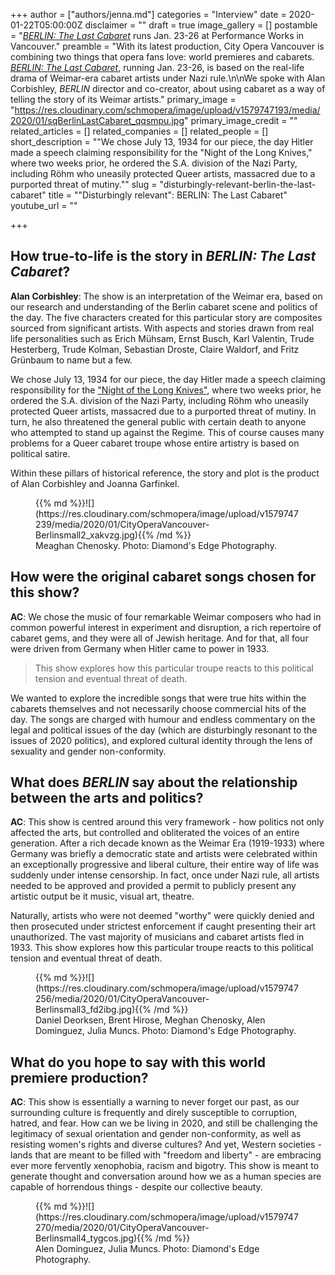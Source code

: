 +++
author = ["authors/jenna.md"]
categories = "Interview"
date = 2020-01-22T05:00:00Z
disclaimer = ""
draft = true
image_gallery = []
postamble = "[_BERLIN: The Last Cabaret_](https://cityoperavancouver.com/) runs Jan. 23-26 at Performance Works in Vancouver."
preamble = "With its latest production, City Opera Vancouver is combining two things that opera fans love: world premieres and cabarets. [_BERLIN: The Last Cabaret_](https://cityoperavancouver.com/), running Jan. 23-26, is based on the real-life drama of Weimar-era cabaret artists under Nazi rule.\n\nWe spoke with Alan Corbishley, _BERLIN_ director and co-creator, about using cabaret as a way of telling the story of its Weimar artists."
primary_image = "https://res.cloudinary.com/schmopera/image/upload/v1579747193/media/2020/01/sqBerlinLastCabaret_qqsmpu.jpg"
primary_image_credit = ""
related_articles = []
related_companies = []
related_people = []
short_description = "\"We chose July 13, 1934 for our piece, the day Hitler made a speech claiming responsibility for the \"Night of the Long Knives,\" where two weeks prior, he ordered the S.A. division of the Nazi Party, including Röhm who uneasily protected Queer artists, massacred due to a purported threat of mutiny.\""
slug = "disturbingly-relevant-berlin-the-last-cabaret"
title = "\"Disturbingly relevant\": BERLIN: The Last Cabaret"
youtube_url = ""

+++
## How true-to-life is the story in _BERLIN: The Last Cabaret_?

**Alan Corbishley**: The show is an interpretation of the Weimar era, based on our research and understanding of the Berlin cabaret scene and politics of the day.  The five characters created for this particular story are composites sourced from significant artists. With aspects and stories drawn from real life personalities such as Erich Mühsam, Ernst Busch, Karl Valentin, Trude Hesterberg, Trude Kolman, Sebastian Droste, Claire Waldorf, and Fritz Grünbaum to name but a few.

We chose July 13, 1934 for our piece, the day Hitler made a speech claiming responsibility for the ["Night of the Long Knives"](https://en.wikipedia.org/wiki/Night_of_the_Long_Knives), where two weeks prior, he ordered the S.A. division of the Nazi Party, including Röhm who uneasily protected Queer artists, massacred due to a purported threat of mutiny. In turn, he also threatened the general public with certain death to anyone who attempted to stand up against the Regime. This of course causes many problems for a Queer cabaret troupe whose entire artistry is based on political satire.

Within these pillars of historical reference, the story and plot is the product of Alan Corbishley and Joanna Garfinkel.

<figure data-type="image">{{% md %}}![](https://res.cloudinary.com/schmopera/image/upload/v1579747239/media/2020/01/CityOperaVancouver-Berlinsmall2_xakvzg.jpg){{% /md %}}

<figcaption>Meaghan Chenosky. Photo: Diamond's Edge Photography.</figcaption>

</figure>

## How were the original cabaret songs chosen for this show?

**AC**: We chose the music of four remarkable Weimar composers who had in common powerful interest in experiment and disruption, a rich repertoire of cabaret gems, and they were all of Jewish heritage.  And for that, all four were driven from Germany when Hitler came to power in 1933.  

> This show explores how this particular troupe reacts to this political tension and eventual threat of death.

We wanted to explore the incredible songs that were true hits within the cabarets themselves and not necessarily choose commercial hits of the day. The songs are charged with humour and endless commentary on the legal and political issues of the day (which are disturbingly resonant to the issues of 2020 politics), and explored cultural identity through the lens of sexuality and gender non-conformity.

## What does _BERLIN_ say about the relationship between the arts and politics?

**AC**: This show is centred around this very framework - how politics not only affected the arts, but controlled and obliterated the voices of an entire generation.  After a rich decade known as the Weimar Era (1919-1933) where Germany was briefly a democratic state and artists were celebrated within an exceptionally progressive and liberal culture, their entire way of life was suddenly under intense censorship. In fact, once under Nazi rule, all artists needed to be approved and provided a permit to publicly present any artistic output be it music, visual art, theatre. 

Naturally, artists who were not deemed "worthy" were quickly denied and then prosecuted under strictest enforcement if caught presenting their art unauthorized. The vast majority of musicians and cabaret artists fled in 1933. This show explores how this particular troupe reacts to this political tension and eventual threat of death.

<figure data-type="image">{{% md %}}![](https://res.cloudinary.com/schmopera/image/upload/v1579747256/media/2020/01/CityOperaVancouver-Berlinsmall3_fd2ibg.jpg){{% /md %}}

<figcaption>Daniel Deorksen, Brent Hirose, Meghan Chenosky, Alen Dominguez, Julia Muncs. Photo: Diamond's Edge Photography.</figcaption>

</figure>

## What do you hope to say with this world premiere production?

**AC**: This show is essentially a warning to never forget our past, as our surrounding culture is frequently and direly susceptible to corruption, hatred, and fear. How can we be living in 2020, and still be challenging the legitimacy of sexual orientation and gender non-conformity, as well as resisting women's rights and diverse cultures? And yet, Western societies - lands that are meant to be filled with "freedom and liberty" - are embracing ever more fervently xenophobia, racism and bigotry. This show is meant to generate thought and conversation around how we as a human species are capable of horrendous things - despite our collective beauty.

<figure data-type="image">{{% md %}}![](https://res.cloudinary.com/schmopera/image/upload/v1579747270/media/2020/01/CityOperaVancouver-Berlinsmall4_tygcos.jpg){{% /md %}}

<figcaption>Alen Dominguez, Julia Muncs. Photo: Diamond's Edge Photography.</figcaption>

</figure>